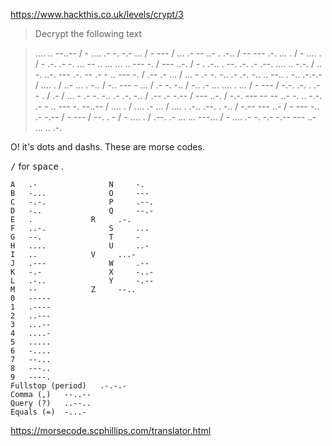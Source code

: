 https://www.hackthis.co.uk/levels/crypt/3

>Decrypt the following text

>    .... .. --..-- / - .... .- -. -.- ... / - --- / ... .- -- ..- . .-.. / -- --- .-. ... . / - .... . / - .-. .- -. ... -- .. ... ... .. --- -. / --- ..-. / - . .-.. . --. .-. .- .--. .... .. -.-. / .. -. ..-. --- .-. -- .- - .. --- -. / .-- .- ... / ... - .- -. -.. .- .-. -.. .. --.. . -.. .-.-.- / .... . / ..- ... . -.. / -.. --- - ... / .- -. -.. / -.. .- ... .... . ... / - --- / -.-. .-. . .- - . / .- / ... - .- -. -.. .- .-. -.. / .-- .- -.-- / --- ..-. / -.-. --- -- -- ..- -. .. -.-. .- - .. --- -. --..-- / .... . / .... .- ... / .... . .-.. .--. . -.. / -.-- --- ..- / - --- -.. .- -.-- / - --- / --. . - / - .... . / .--. .- ... ... ---... / - .... .- -. -.- -.-- --- ..- ... .. .-. 

O! it's dots and dashs. These are morse codes.

<tt>/</tt> for <tt>space</tt> . 
```
A 	.-                N 	-.
B 	-...              O 	---   
C 	-.-. 	          P 	.--.
D 	-..               Q 	--.-  
E 	. 	          R 	.-.  
F 	..-.              S 	... 
G 	--. 	          T 	-
H 	....              U 	..- 
I 	.. 	          V 	...-
J 	.---              W 	.-- 
K 	-.- 	          X 	-..-
L 	.-..              Y 	-.-- 
M 	-- 	          Z 	--..
0 	-----   
1 	.----	
2 	..--- 	
3 	...--
4 	....- 	
5 	.....
6 	-.... 	
7 	--...
8 	---.. 	
9 	----.
Fullstop (period) 	.-.-.- 	
Comma (,) 	--..--
Query (?) 	..--.. 	
Equals (=) 	-...-
```
https://morsecode.scphillips.com/translator.html
